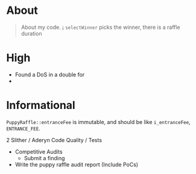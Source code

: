 # About

> About my code. ¡
> `selectWinner` picks the winner, there is a raffle duration

# High

- Found a DoS in a double for
-

# Informational

`PuppyRaffle::entranceFee` is immutable, and should be like `i_entranceFee`, `ENTRANCE_FEE`.

2 Slither / Aderyn
Code Quality / Tests

- Competitive Audits
  - Submit a finding
- Write the puppy raffle audit report (Include PoCs)

